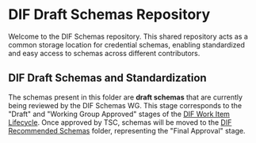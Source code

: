 # DIF Draft Schemas Repository

Welcome to the DIF Schemas repository. This shared repository acts as a common storage location for credential schemas, enabling standardized and easy access to schemas across different contributors. 

## DIF Draft Schemas and Standardization

The schemas present in this folder are **draft schemas** that are currently being reviewed by the DIF Schemas WG. This stage corresponds to the "Draft" and "Working Group Approved" stages of the [DIF Work Item Lifecycle](https://github.com/decentralized-identity/org/blob/main/work-item-lifecycle.md). Once approved by TSC, schemas will be moved to the [DIF Recommended Schemas](../dif-recommended-schemas) folder, representing the "Final Approval" stage.

